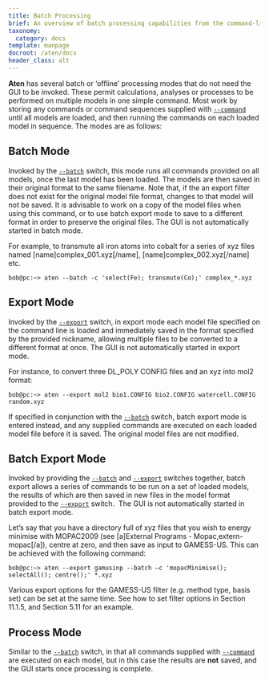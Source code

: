 ```yaml
---
title: Batch Processing
brief: An overview of batch processing capabilities from the command-line
taxonomy:
  category: docs
template: manpage
docroot: /aten/docs
header_class: alt
---
```


**Aten** has several batch or ‘offline’ processing modes that do not need the GUI to be invoked. These permit calculations, analyses or processes to be performed on multiple models in one simple command. Most work by storing any commands or command sequences supplied with [`--command`](/aten/docs/cli/switches#command) until all models are loaded, and then running the commands on each loaded model in sequence. The modes are as follows:

## Batch Mode

Invoked by the [`--batch`](/aten/docs/cli/switches#batch) switch, this mode runs all commands provided on all models, once the last model has been loaded. The models are then saved in their original format to the same filename. Note that, if the an export filter does not exist for the original model file format, changes to that model will not be saved. It is advisable to work on a copy of the model files when using this command, or to use batch export mode to save to a different format in order to preserve the original files. The GUI is not automatically started in batch mode.

For example, to transmute all iron atoms into cobalt for a series of xyz files named [name]complex_001.xyz[/name], [name]complex_002.xyz[/name] etc.

```
bob@pc:~> aten --batch -c 'select(Fe); transmute(Co);' complex_*.xyz
```

## Export Mode

Invoked by the [`--export`](/aten/docs/cli/switches#export) switch, in export mode each model file specified on the command line is loaded and immediately saved in the format specified by the provided nickname, allowing multiple files to be converted to a different format at once. The GUI is not automatically started in export mode.

For instance, to convert three DL_POLY CONFIG files and an xyz into mol2 format:

```
bob@pc:~> aten --export mol2 bio1.CONFIG bio2.CONFIG watercell.CONFIG random.xyz
```

If specified in conjunction with the [`--batch`](/aten/docs/cli/switches#batch) switch, batch export mode is entered instead, and any supplied commands are executed on each loaded model file before it is saved. The original model files are not modified.

## Batch Export Mode

Invoked by providing the [`--batch`](/aten/docs/cli/switches#batch) and [`--export`](/aten/docs/cli/switches#export) switches together, batch export allows a series of commands to be run on a set of loaded models, the results of which are then saved in new files in the model format provided to the [`--export`](/aten/docs/cli/switches#export) switch.  The GUI is not automatically started in batch export mode.

Let’s say that you have a directory full of xyz files that you wish to energy minimise with MOPAC2009 (see [a]External Programs - Mopac,extern-mopac[/a]), centre at zero, and then save as input to GAMESS-US. This can be achieved with the following command:

```
bob@pc:~> aten --export gamusinp --batch –c 'mopacMinimise(); selectAll(); centre();' *.xyz
```

Various export options for the GAMESS-US filter (e.g. method type, basis set) can be set at the same time. See how to set filter options in Section 11.1.5, and Section 5.11 for an example.

## Process Mode

Similar to the [`--batch`](/aten/docs/cli/switches#batch) switch, in that all commands supplied with [`--command`](/aten/docs/cli/switches#command) are executed on each model, but in this case the results are <b>not</b> saved, and the GUI starts once processing is complete.


